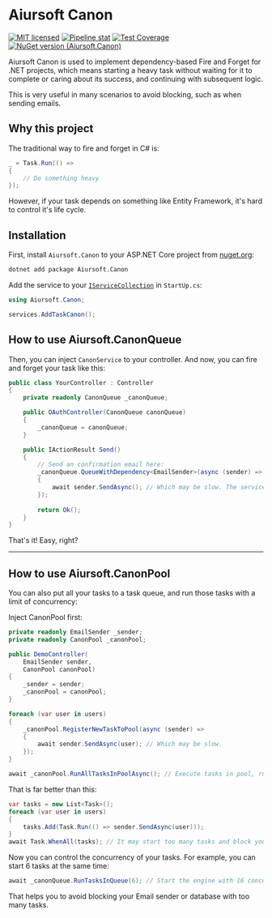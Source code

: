 # Aiursoft Canon

[![MIT licensed](https://img.shields.io/badge/license-MIT-blue.svg)](https://gitlab.aiursoft.cn/aiursoft/canon/-/blob/master/LICENSE)
[![Pipeline stat](https://gitlab.aiursoft.cn/aiursoft/canon/badges/master/pipeline.svg)](https://gitlab.aiursoft.cn/aiursoft/canon/-/pipelines)
[![Test Coverage](https://gitlab.aiursoft.cn/aiursoft/canon/badges/master/coverage.svg)](https://gitlab.aiursoft.cn/aiursoft/canon/-/pipelines)
[![NuGet version (Aiursoft.Canon)](https://img.shields.io/nuget/v/Aiursoft.Canon.svg)](https://www.nuget.org/packages/Aiursoft.Canon/)

Aiursoft Canon is used to implement dependency-based Fire and Forget for .NET projects, which means starting a heavy task without waiting for it to complete or caring about its success, and continuing with subsequent logic.

This is very useful in many scenarios to avoid blocking, such as when sending emails.

## Why this project

The traditional way to fire and forget in C# is:

```csharp
_ = Task.Run(() =>
{
    // Do something heavy
});
```

However, if your task depends on something like Entity Framework, it's hard to control it's life cycle.

## Installation

First, install `Aiursoft.Canon` to your ASP.NET Core project from [nuget.org](https://www.nuget.org/packages/Aiursoft.Canon/):

```bash
dotnet add package Aiursoft.Canon
```

Add the service to your [`IServiceCollection`](https://learn.microsoft.com/en-us/dotnet/api/microsoft.extensions.dependencyinjection.iservicecollection) in `StartUp.cs`:

```csharp
using Aiursoft.Canon;

services.AddTaskCanon();
```

## How to use Aiursoft.CanonQueue

Then, you can inject `CanonService` to your controller. And now, you can fire and forget your task like this:

```csharp
public class YourController : Controller
{
    private readonly CanonQueue _canonQueue;

    public OAuthController(CanonQueue canonQueue)
    {
        _canonQueue = canonQueue;
    }

    public IActionResult Send()
    {
        // Send an confirmation email here:
        _canonQueue.QueueWithDependency<EmailSender>(async (sender) =>
        {
            await sender.SendAsync(); // Which may be slow. The service 'EmailSender' will be kept alive!
        });
        
        return Ok();
    }
}
```

That's it! Easy, right?

---------

## How to use Aiursoft.CanonPool

You can also put all your tasks to a task queue, and run those tasks with a limit of concurrency:

Inject CanonPool first:

```csharp
private readonly EmailSender _sender;
private readonly CanonPool _canonPool;

public DemoController(
    EmailSender sender,
    CanonPool canonPool)
{
    _sender = sender;
    _canonPool = canonPool;
}
```

```csharp
foreach (var user in users)
{
    _canonPool.RegisterNewTaskToPool(async (sender) =>
    {
        await sender.SendAsync(user); // Which may be slow.
    });
}

await _canonPool.RunAllTasksInPoolAsync(); // Execute tasks in pool, running tasks should be max at 8.
```

That is far better than this:

```csharp
var tasks = new List<Task>();
foreach (var user in users)
{
    tasks.Add(Task.Run(() => sender.SendAsync(user)));
}
await Task.WhenAll(tasks); // It may start too many tasks and block your remote service like email sender.
```

Now you can control the concurrency of your tasks. For example, you can start 6 tasks at the same time:

```csharp
await _canonQueue.RunTasksInQueue(6); // Start the engine with 16 concurrency and wait for all tasks to complete.
```

That helps you to avoid blocking your Email sender or database with too many tasks.
